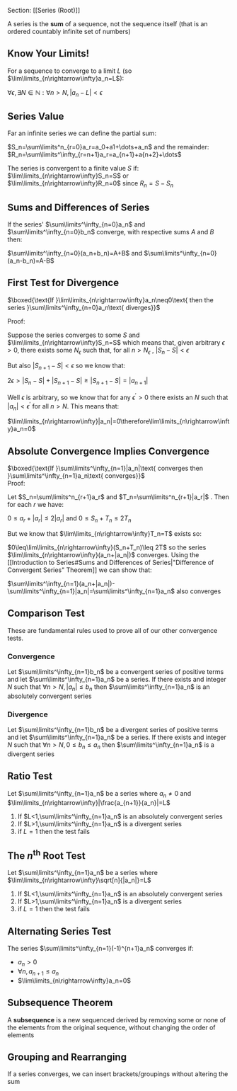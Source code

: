 Section: [[Series (Root)]]

A series is the **sum** of a sequence, not the sequence itself (that is an ordered countably infinite set of numbers)
## Know Your Limits!

For a sequence to converge to a limit $L$ (so $\lim\limits_{n\rightarrow\infty}a_n=L$):

$\forall\epsilon,\exists N\in\mathbb{N}:\forall n>N,|a_n-L|<\epsilon$        
## Series Value

Far an infinite series we can define the partial sum:

$S_n=\sum\limits^n_{r=0}a_r=a_0+a1+\dots+a_n$
and the remainder:
$R_n=\sum\limits^\infty_{r=n+1}a_r=a_{n+1}+a{n+2}+\dots$

The series is convergent to a finite value $S$ if:
$\lim\limits_{n\rightarrow\infty}S_n=S$ or $\lim\limits_{n\rightarrow\infty}R_n=0$ since $R_n=S-S_n$
## Sums and Differences of Series

If the series' $\sum\limits^\infty_{n=0}a_n$ and $\sum\limits^\infty_{n=0}b_n$ converge, with respective sums $A$ and $B$ then:

$\sum\limits^\infty_{n=0}(a_n+b_n)=A+B$ and $\sum\limits^\infty_{n=0}(a_n-b_n)=A-B$
## First Test for Divergence

$\boxed{\text{If }\lim\limits_{n\rightarrow\infty}a_n\neq0\text{ then the series }\sum\limits^\infty_{n=0}a_n\text{ diverges}}$

Proof:

Suppose the series converges to some $S$ and $\lim\limits_{n\rightarrow\infty}S_n=S$ which means that, given arbitrary $\epsilon>0$, there exists some $N_\epsilon$ such that, for all $n>N_\epsilon$ , $|S_n-S|<\epsilon$

But also $|S_{n+1}-S|<\epsilon$ so we know that: 

$2\epsilon>|S_n-S|+|S_{n+1}-S|\geq|S_{n+1}-S|=|a_{n+1}|$

Well $\epsilon$ is arbitrary, so we know that for any $\epsilon^\prime>0$ there exists an $N$ such that $|a_n|<\epsilon^\prime$ for all $n>N$. This means that: 

$\lim\limits_{n\rightarrow\infty}|a_n|=0\therefore\lim\limits_{n\rightarrow\infty}a_n=0$
## Absolute Convergence Implies Convergence

$\boxed{\text{If }\sum\limits^\infty_{n=1}|a_n|\text{ converges then }\sum\limits^\infty_{n=1}a_n\text{ converges}}$  
Proof:

Let $S_n=\sum\limits^n_{r+1}a_r$ and $T_n=\sum\limits^n_{r+1}|a_r|$ . Then for each $r$ we have:

$0\leq a_r+|a_r|\leq 2|a_r|$ and $0\leq S_n+T_n\leq 2T_n$

But we know that $\lim\limits_{n\rightarrow\infty}T_n=T$ exists so:

$0\leq\lim\limits_{n\rightarrow\infty}(S_n+T_n)\leq 2T$ so the series $\lim\limits_{n\rightarrow\infty}(a_n+|a_n|)$ converges. Using the [[Introduction to Series#Sums and Differences of Series|"Difference of Convergent Series" Theorem]] we can show that:

$\sum\limits^\infty_{n=1}(a_n+|a_n|)-\sum\limits^\infty_{n=1}|a_n|=\sum\limits^\infty_{n=1}a_n$ also converges
## Comparison Test

These are fundamental rules used to prove all of our other convergence tests.
### Convergence

Let $\sum\limits^\infty_{n=1}b_n$ be a convergent series of positive terms and let $\sum\limits^\infty_{n=1}a_n$ be a series. If there exists and integer $N$ such that $\forall n>N,|a_n|\leq b_n$ then $\sum\limits^\infty_{n=1}a_n$ is an absolutely convergent series
### Divergence

Let $\sum\limits^\infty_{n=1}b_n$ be a divergent series of positive terms and let $\sum\limits^\infty_{n=1}a_n$ be a series. If there exists and integer $N$ such that $\forall n>N,0\leq b_n\leq a_n$ then $\sum\limits^\infty_{n=1}a_n$ is a divergent series
## Ratio Test

Let  $\sum\limits^\infty_{n=1}a_n$ be a series where $a_n\neq0$ and $\lim\limits_{n\rightarrow\infty}|\frac{a_{n+1}}{a_n}|=L$ 
1. If $L<1,\sum\limits^\infty_{n=1}a_n$ is an absolutely convergent series
2. If $L>1,\sum\limits^\infty_{n=1}a_n$ is a divergent series
3. if $L=1$ then the test fails
## The $n^{\text{th}}$ Root Test

Let $\sum\limits^\infty_{n=1}a_n$ be a series where $\lim\limits_{n\rightarrow\infty}\sqrt[n]{|a_n|}=L$
1. If $L<1,\sum\limits^\infty_{n=1}a_n$ is an absolutely convergent series
2. If $L>1,\sum\limits^\infty_{n=1}a_n$ is a divergent series
3. if $L=1$ then the test fails
## Alternating Series Test

The series $\sum\limits^\infty_{n=1}(-1)^{n+1}a_n$ converges if:

- $a_n>0$
- $\forall n,a_{n+1}\leq a_n$
- $\lim\limits_{n\rightarrow\infty}a_n=0$
## Subsequence Theorem

A **subsequence** is a new sequenced derived by removing some or none of the elements from the original sequence, without changing the order of elements
## Grouping and Rearranging

If a series converges, we can insert brackets/groupings without altering the sum